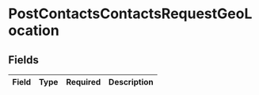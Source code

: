 # PostContactsContactsRequestGeoLocation


## Fields

| Field       | Type        | Required    | Description |
| ----------- | ----------- | ----------- | ----------- |